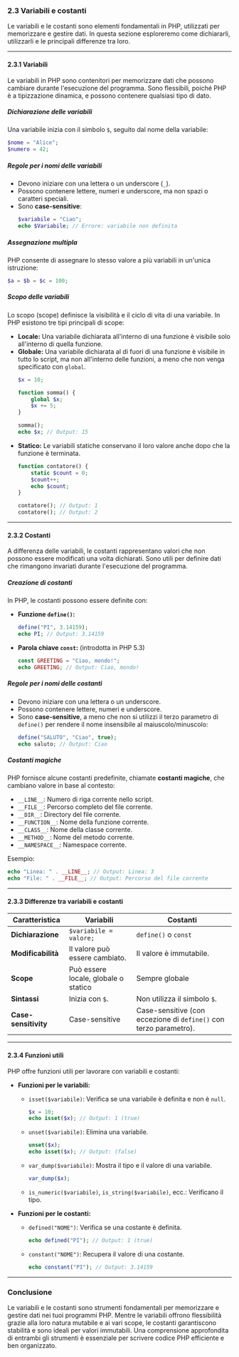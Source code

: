 ### **2.3 Variabili e costanti**

Le variabili e le costanti sono elementi fondamentali in PHP, utilizzati per memorizzare e gestire dati. In questa sezione esploreremo come dichiararli, utilizzarli e le principali differenze tra loro.

---

#### **2.3.1 Variabili**

Le variabili in PHP sono contenitori per memorizzare dati che possono cambiare durante l'esecuzione del programma. Sono flessibili, poiché PHP è a tipizzazione dinamica, e possono contenere qualsiasi tipo di dato.

##### **Dichiarazione delle variabili**
Una variabile inizia con il simbolo `$`, seguito dal nome della variabile:
```php
$nome = "Alice";
$numero = 42;
```

##### **Regole per i nomi delle variabili**
- Devono iniziare con una lettera o un underscore (`_`).
- Possono contenere lettere, numeri e underscore, ma non spazi o caratteri speciali.
- Sono **case-sensitive**:
  ```php
  $variabile = "Ciao";
  echo $Variabile; // Errore: variabile non definita
  ```

##### **Assegnazione multipla**
PHP consente di assegnare lo stesso valore a più variabili in un'unica istruzione:
```php
$a = $b = $c = 100;
```

##### **Scopo delle variabili**
Lo scopo (scope) definisce la visibilità e il ciclo di vita di una variabile. In PHP esistono tre tipi principali di scope:
- **Locale:** Una variabile dichiarata all'interno di una funzione è visibile solo all'interno di quella funzione.
- **Globale:** Una variabile dichiarata al di fuori di una funzione è visibile in tutto lo script, ma non all'interno delle funzioni, a meno che non venga specificato con `global`.
  ```php
  $x = 10;

  function somma() {
      global $x;
      $x += 5;
  }

  somma();
  echo $x; // Output: 15
  ```
- **Statico:** Le variabili statiche conservano il loro valore anche dopo che la funzione è terminata.
  ```php
  function contatore() {
      static $count = 0;
      $count++;
      echo $count;
  }

  contatore(); // Output: 1
  contatore(); // Output: 2
  ```

---

#### **2.3.2 Costanti**

A differenza delle variabili, le costanti rappresentano valori che non possono essere modificati una volta dichiarati. Sono utili per definire dati che rimangono invariati durante l'esecuzione del programma.

##### **Creazione di costanti**
In PHP, le costanti possono essere definite con:
- **Funzione `define()`:**
  ```php
  define("PI", 3.14159);
  echo PI; // Output: 3.14159
  ```
- **Parola chiave `const`:** (introdotta in PHP 5.3)
  ```php
  const GREETING = "Ciao, mondo!";
  echo GREETING; // Output: Ciao, mondo!
  ```

##### **Regole per i nomi delle costanti**
- Devono iniziare con una lettera o un underscore.
- Possono contenere lettere, numeri e underscore.
- Sono **case-sensitive**, a meno che non si utilizzi il terzo parametro di `define()` per rendere il nome insensibile al maiuscolo/minuscolo:
  ```php
  define("SALUTO", "Ciao", true);
  echo saluto; // Output: Ciao
  ```

##### **Costanti magiche**
PHP fornisce alcune costanti predefinite, chiamate **costanti magiche**, che cambiano valore in base al contesto:
- `__LINE__`: Numero di riga corrente nello script.
- `__FILE__`: Percorso completo del file corrente.
- `__DIR__`: Directory del file corrente.
- `__FUNCTION__`: Nome della funzione corrente.
- `__CLASS__`: Nome della classe corrente.
- `__METHOD__`: Nome del metodo corrente.
- `__NAMESPACE__`: Namespace corrente.

Esempio:
```php
echo "Linea: " . __LINE__; // Output: Linea: 3
echo "File: " . __FILE__; // Output: Percorso del file corrente
```

---

#### **2.3.3 Differenze tra variabili e costanti**

| Caratteristica         | Variabili                             | Costanti                              |
|-------------------------|---------------------------------------|---------------------------------------|
| **Dichiarazione**       | `$variabile = valore;`               | `define()` o `const`                 |
| **Modificabilità**      | Il valore può essere cambiato.       | Il valore è immutabile.              |
| **Scope**               | Può essere locale, globale o statico | Sempre globale                       |
| **Sintassi**            | Inizia con `$`.                      | Non utilizza il simbolo `$`.         |
| **Case-sensitivity**    | Case-sensitive                       | Case-sensitive (con eccezione di `define()` con terzo parametro). |

---

#### **2.3.4 Funzioni utili**

PHP offre funzioni utili per lavorare con variabili e costanti:
- **Funzioni per le variabili:**
  - `isset($variabile)`: Verifica se una variabile è definita e non è `null`.
    ```php
    $x = 10;
    echo isset($x); // Output: 1 (true)
    ```
  - `unset($variabile)`: Elimina una variabile.
    ```php
    unset($x);
    echo isset($x); // Output: (false)
    ```
  - `var_dump($variabile)`: Mostra il tipo e il valore di una variabile.
    ```php
    var_dump($x);
    ```
  - `is_numeric($variabile)`, `is_string($variabile)`, ecc.: Verificano il tipo.

- **Funzioni per le costanti:**
  - `defined("NOME")`: Verifica se una costante è definita.
    ```php
    echo defined("PI"); // Output: 1 (true)
    ```
  - `constant("NOME")`: Recupera il valore di una costante.
    ```php
    echo constant("PI"); // Output: 3.14159
    ```

---

### **Conclusione**

Le variabili e le costanti sono strumenti fondamentali per memorizzare e gestire dati nei tuoi programmi PHP. Mentre le variabili offrono flessibilità grazie alla loro natura mutabile e ai vari scope, le costanti garantiscono stabilità e sono ideali per valori immutabili. Una comprensione approfondita di entrambi gli strumenti è essenziale per scrivere codice PHP efficiente e ben organizzato.
